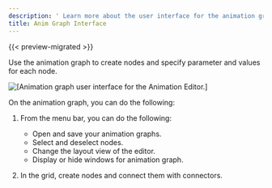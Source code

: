 ```yaml
---
description: ' Learn more about the user interface for the animation graph. '
title: Anim Graph Interface
---
```


{{< preview-migrated >}}

Use the animation graph to create nodes and specify parameter and values for each node\.

![\[Animation graph user interface for the Animation Editor.\]](/images/user-guide/actor-animation/animation-editor-animation-graph-user-interface.png)

On the animation graph, you can do the following:

1. From the menu bar, you can do the following:
   + Open and save your animation graphs\.
   + Select and deselect nodes\.
   + Change the layout view of the editor\.
   + Display or hide windows for animation graph\.

1. In the grid, create nodes and connect them with connectors\.
